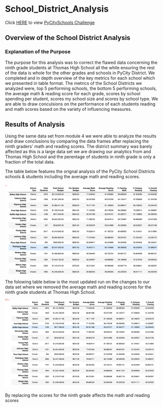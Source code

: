 # School_District_Analysis

Click [HERE](https://github.com/stackanna/School_District_Analysis/blob/1988d1efe49d8dc929dee89c00b0abcb9927af41/PyCitySchools_Challenge.ipynb) to view [PyCitySchools Challenge](https://github.com/stackanna/School_District_Analysis/blob/1988d1efe49d8dc929dee89c00b0abcb9927af41/PyCitySchools_Challenge.ipynb)

## Overview of the School District Analysis

### Explanation of the Purpose

The purpose for this analysis was to correct the flawed data concerning the ninth grade students at Thomas High School all the while ensuring the rest of the data is whole for the other grades and schools in PyCity District. We completed and in depth overview of the key metrics for each school which we presented in table format. The metrics of the School Districts we analyzed were, top 5 performing schools, the bottom 5 performing schools, the average math & reading score for each grade, scores by school spending per student, scores my school size and scores by school type. We are able to draw conculsions on the performance of each students reading and math scores based on the variety of influencing measures. 

## Results of Analysis

Using the same data set from module 4 we were able to analyze the results and draw conclusions by comparing the data frames after replacing the ninth graders' math and reading scores. The district summary was barely affected as this is a large data set we are drawing our analytics from and Thomas High School and the perentage of students in ninth grade is only a fraction of the total data. 

The table below features the orignal analysis of the PyCity School Districts schools & students including the average math and reading scores.

![alt text](https://github.com/stackanna/School_District_Analysis/blob/97e9808fa3230eabdce039bb6712140bb0435b8b/PyCitySchools.png)

The folowing table below is the most updated run on the changes to our data set where we removed the average math and reading scores for the ninth grade students at Thomas High School.

![alt text](https://github.com/stackanna/School_District_Analysis/blob/698a6fb30d18ab9eae11e9565c67f15abcb71c7c/PyCitySchools2.png)

By replacing the scores for the ninth grade affects the math and reading scores 
